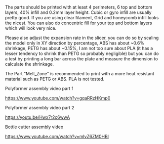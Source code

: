 The parts should be printed with at least 4 perimeters, 6 top and bottom layers, 40% infill and 0.2mm layer height. Cubic or gyro infill are usually pretty good. If you are using clear filament, Grid and honeycomb infill looks the nicest. You can also do concentric fill for your top and bottom layers which will look very nice.

Please also adjust the expansion rate in the slicer, you can do so by scaling the model only in XY direction by percentage, ABS has about ~0.6% shrinkage, PETG has about ~0.15%, I am not too sure about PLA (it has a lesser tendency to shrink than PETG so probably negligible) but you can do a test by printing a long bar across the plate and measure the dimension to calculate the shrinkage.

The Part "Melt_Zone" is recommended to print with a more heat resistant material such as PETG or ABS. PLA is not tested.






Polyformer assembly video part 1

https://www.youtube.com/watch?v=gqaRRzHKmp0

Polyformer assembly video part 2

https://youtu.be/Hwx7r2c6wwA

Bottle cutter assembly video

https://www.youtube.com/watch?v=mIvZ6ZM0HBI
